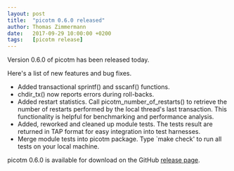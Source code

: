 ```yaml
---
layout: post
title:  "picotm 0.6.0 released"
author: Thomas Zimmermann
date:   2017-09-29 10:00:00 +0200
tags:   [picotm release]
---
```


Version 0.6.0 of picotm has been released today.

<!-- excerpt -->

Here's a list of new features and bug fixes.

  - Added transactional sprintf() and sscanf() functions.
  - chdir_tx() now reports errors during roll-backs.
  - Added restart statistics. Call picotm_number_of_restarts() to
    retrieve the number of restarts performed by the local thread's
    last transaction. This functionality is helpful for benchmarking
    and performance analysis.
  - Added, reworked and cleaned up module tests. The tests result are
    returned in TAP format for easy integration into test harnesses.
  - Merge module tests into picotm package. Type `make check' to run
    all tests on your local machine.

picotm 0.6.0 is available for download on the GitHub
[release page][picotm_0_6_0].

[picotm_0_6_0]: https://github.com/picotm/picotm/releases/tag/v0.6.0
